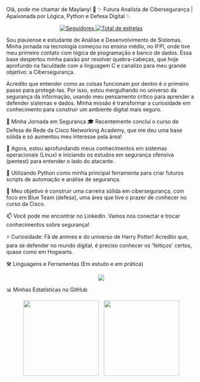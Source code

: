 Olá, pode me chamar de Maylany! 👋
✨ Futura Analista de Cibersegurança | Apaixonada por Lógica, Python e Defesa Digital ✨
<p align="center">
<a href="https://github.com/MaySSilvaa?tab=followers">
<img alt="Seguidores" title="Me siga no GitHub" src="https://custom-icon-badges.demolab.com/github/followers/MaySSilvaa?color=236ad3&labelColor=1155ba&style=for-the-badge&logo=github&label=Seguidores&logoColor=white"/>
</a>
<a href="https://github.com/MaySSilvaa?tab=repositories&sort=stargazers">
<img alt="Total de estrelas" title="Total de estrelas GitHub" src="https://custom-icon-badges.demolab.com/github/stars/MaySSilvaa?color=55960c&style=for-the-badge&labelColor=488207&logo=star&label=estrelas"/>
</a>
</p>

Sou piauiense e estudante de Análise e Desenvolvimento de Sistemas. Minha jornada na tecnologia começou no ensino médio, no IFPI, onde tive meu primeiro contato com lógica de programação e banco de dados. Essa base despertou minha paixão por resolver quebra-cabeças, que hoje aprofundo na faculdade com a linguagem C e canalizo para meu grande objetivo: a Cibersegurança.

Acredito que entender como as coisas funcionam por dentro é o primeiro passo para protegê-las. Por isso, estou mergulhando no universo da segurança da informação, usando meu pensamento crítico para aprender a defender sistemas e dados. Minha missão é transformar a curiosidade em conhecimento para construir um ambiente digital mais seguro.

🚀 Minha Jornada em Segurança
🎓 Recentemente concluí o curso de Defesa de Rede da Cisco Networking Academy, que me deu uma base sólida e só aumentou meu interesse pela área!

🌱 Agora, estou aprofundando meus conhecimentos em sistemas operacionais (Linux) e iniciando os estudos em segurança ofensiva (pentest) para entender o lado do atacante.

🐍 Utilizando Python como minha principal ferramenta para criar futuros scripts de automação e análise de segurança.

🎯 Meu objetivo é construir uma carreira sólida em cibersegurança, com foco em Blue Team (defesa), uma área que tive o prazer de conhecer no curso da Cisco.

📫 Você pode me encontrar no LinkedIn. Vamos nos conectar e trocar conhecimentos sobre segurança! <!-- INSTRUÇÃO: Não esquece de trocar 'seu-perfil-aqui' pelo seu link do LinkedIn! -->

⚡ Curiosidade: Fã de animes e do universo de Harry Potter! Acredito que, para se defender no mundo digital, é preciso conhecer os 'feitiços' certos, quase como em Hogwarts.

🛠️ Linguagens e Ferramentas (Em estudo e em prática)
<p align="center">
<a href="https://skillicons.dev">
<img src="https://skillicons.dev/icons?i=python,c,linux,bash,git,vscode,html,css,js" />
</a>
</p>

📊 Minhas Estatísticas no GitHub
<p align="center">
<img height="200" style="padding-right: 10px;" src="https://github-readme-stats.vercel.app/api?username=MaySSilvaa&show_icons=true&theme=tokyonight&include_all_commits=true&locale=pt-br" />
<img height="200" src="https://github-readme-stats.vercel.app/api/top-langs/?username=MaySSilvaa&theme=tokyonight&layout=compact&custom_title=Tecnologias&langs_count=9" />
</p>
